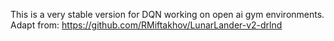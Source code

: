 This is a very stable version for DQN working on open ai gym environments.
Adapt from: https://github.com/RMiftakhov/LunarLander-v2-drlnd
